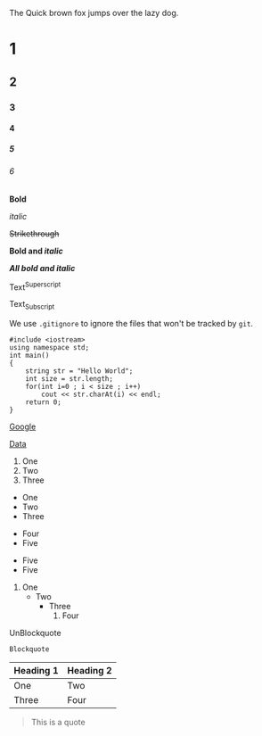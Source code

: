 The Quick brown fox jumps over the lazy dog.

# 1
## 2
### 3
#### 4
##### 5
###### 6

**Bold**

_italic_

~~Strikethrough~~

**Bold and _italic_**

***All bold and italic***

Text<sup>Superscript</sup>

Text<sub>Subscript</sub>

We use `.gitignore` to ignore the files that won't be tracked by `git`.

```
#include <iostream>
using namespace std;
int main()
{
    string str = "Hello World";
    int size = str.length;
    for(int i=0 ; i < size ; i++)
        cout << str.charAt(i) << endl;
    return 0;
}
```

[Google](https://www.google.com)

[Data](./data/FirstCode.cpp)

<!-- ![This is image](./images/d.jpeg) -->

1. One
2. Two
3. Three

- One
- Two
- Three
+ Four
+ Five
* Five
* Five

1. One
    - Two
        - Three
            1. Four


UnBlockquote

    Blockquote

| Heading 1 | Heading 2 |
| --------- | --------- |
| One       | Two       |
|Three|Four|

> This is a quote
